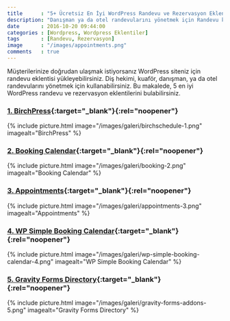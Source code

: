 ```yaml
---
title      : "5+ Ücretsiz En İyi WordPress Randevu ve Rezervasyon Eklentileri"
description: "Danışman ya da otel randevularını yönetmek için Randevu kullanabilirsiniz. 5 ücretsiz en iyi WordPress randevu ve rezervasyon eklentilerini bulabilirsiniz."
date       : 2016-10-20 09:44:00
categories : [Wordpress, Wordpress Eklentiler]
tags       : [Randevu, Rezervasyon]
image      : "/images/appointments.png"
comments   : true
---
```


Müşterilerinize doğrudan ulaşmak istiyorsanız WordPress siteniz için randevu eklentisi yükleyebilirsiniz. Diş hekimi, kuaför, danışman, ya da otel randevularını yönetmek için kullanabilirsiniz. Bu makalede, 5 en iyi WordPress randevu ve rezervasyon eklentilerini bulabilirsiniz.

### [1. BirchPress](https://wordpress.org/plugins/birchschedule/){:target="_blank"}{:rel="noopener"}

{% include picture.html image="/images/galeri/birchschedule-1.png" imagealt="BirchPress" %}

### [2. Booking Calendar](https://wordpress.org/plugins/booking/){:target="_blank"}{:rel="noopener"}

{% include picture.html image="/images/galeri/booking-2.png" imagealt="Booking Calendar" %}

### [3. Appointments](https://tr.wordpress.org/plugins/appointments/){:target="_blank"}{:rel="noopener"}

{% include picture.html image="/images/galeri/appointments-3.png" imagealt="Appointments" %}

### [4. WP Simple Booking Calendar](https://wordpress.org/plugins/wp-simple-booking-calendar/){:target="_blank"}{:rel="noopener"}

{% include picture.html image="/images/galeri/wp-simple-booking-calendar-4.png" imagealt="WP Simple Booking Calendar" %}

### [5. Gravity Forms Directory](https://wordpress.org/plugins/gravity-forms-addons/){:target="_blank"}{:rel="noopener"}

{% include picture.html image="/images/galeri/gravity-forms-addons-5.png" imagealt="Gravity Forms Directory" %}